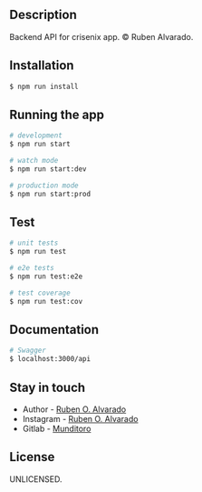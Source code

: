 ## Description

Backend API for crisenix app. 
© Ruben Alvarado.

## Installation

```bash
$ npm run install
```

## Running the app

```bash
# development
$ npm run start

# watch mode
$ npm run start:dev

# production mode
$ npm run start:prod
```

## Test

```bash
# unit tests
$ npm run test

# e2e tests
$ npm run test:e2e

# test coverage
$ npm run test:cov
```

## Documentation

```bash
# Swagger
$ localhost:3000/api

```

## Stay in touch

- Author - [Ruben O. Alvarado](https://github.com/RubenOAlvarado)
- Instagram - [Ruben O. Alvarado](https://www.instagram.com/alvaradorubo/)
- Gitlab - [Munditoro](https://gitlab.com/Munditoro)

## License

UNLICENSED.
